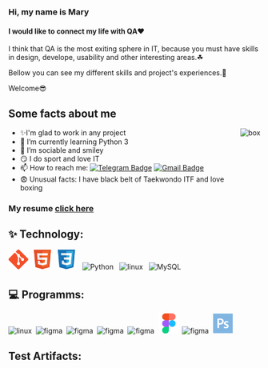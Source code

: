  ###  Hi, my name is Mary 
 #### I would like to connect my life with QA❤
 
 I think that QA is the most exiting sphere in IT, because you must have skills in design, develope, usability and other interesting areas.☘
 
 Bellow you can see my different skills and  project's experiences.🔽

 Welcome😎

## Some facts about me
<img width="" src="https://media.tenor.com/fxRhLnRJ3JcAAAAC/打架-拳击.gif" height="200" align="right" alt="box"/>

- ✨I'm glad to work in any project
- 🐍 I’m currently learning Python 3
- 👯 I’m sociable and smiley
- 😏 I do sport and love IT
- 📫 How to reach me: [![Telegram Badge](https://img.shields.io/badge/-popovamars-blue?style=flat&logo=Telegram&logoColor=white)](https://t.me/popovamars) [![Gmail Badge](https://img.shields.io/badge/-Mail-red?style=flat&logo=Gmail&logoColor=white)](mailto:popovamars@mail.ru)
- 😨 Unusual facts: I have black belt of Taekwondo ITF and love boxing



### My resume <a href="https://docs.google.com/document/d/1ffARNFtT4K6jgKYGEQznggnJpvzy-OYOFgr0bRqazbc/edit?usp=sharing">click here</a>


## ✨ Technology:
<div>
  <img src="https://github.com/devicons/devicon/blob/master/icons/git/git-original.svg" title="git" alt="git" width="40" height="40"/>&nbsp
  <img src="https://github.com/devicons/devicon/blob/master/icons/html5/html5-original.svg" title="html5" alt="html5" width="40" height="40"/>&nbsp
  <img src="https://github.com/devicons/devicon/blob/master/icons/css3/css3-original.svg" title="css" alt="css" width="40" height="40"/>&nbsp
  <img title="Python" alt="Python" src="https://raw.githubusercontent.com/Thomas-George-T/Thomas-George-T/master/assets/python.svg" width="40" height="40" style="vertical-align:down; margin:4px"/>

 <img title="linux" alt="linux" src="https://raw.githubusercontent.com/Thomas-George-T/Thomas-George-T/master/assets/linux-tux.svg" width="40" style="vertical-align:down; margin:4px"/>	
	 <img title="MySQL" alt="MySQL" src="https://raw.githubusercontent.com/Thomas-George-T/Thomas-George-T/master/assets/mysql.svg" width="40" height="40" style="vertical-align:down; margin:4px"/>
	

</div>

## 💻 Programms:
<div>
  <img src="https://camo.githubusercontent.com/dc4308667ce46ae0d5210ea57170259ae985cfdba81a68dfd9837474fe27ae2a/68747470733a2f2f696d672e757877696e672e636f6d2f77702d636f6e74656e742f7468656d65732f757877696e672f646f776e6c6f61642f6272616e64732d736f6369616c2d6d656469612f706f73746d616e2d69636f6e2e737667" title="linux" alt="linux" width="40" height="40"/>&nbsp; 
  <img src="https://camo.githubusercontent.com/7a7f22bfe9c48db7252938295d6da6cc3ed16d7b272ec6b687d569d426b5168b/68747470733a2f2f63646e2e6a7364656c6976722e6e65742f67682f64657669636f6e732f64657669636f6e2f69636f6e732f6a6972612f6a6972612d6f726967696e616c2e737667" title="figma" alt="figma" width="40" height="40"/>&nbsp;
  <img src="https://camo.githubusercontent.com/8dbc5cd79c35a66fcdd34b23779af6629de890f89c5fb048f1a3a5dbdf227152/68747470733a2f2f63646e2e6a7364656c6976722e6e65742f67682f64657669636f6e732f64657669636f6e2f69636f6e732f616e64726f696473747564696f2f616e64726f696473747564696f2d6f726967696e616c2e737667" title="figma" alt="figma" width="40" height="40"/>&nbsp;
   <img src="https://camo.githubusercontent.com/ade711d0379bc16fca3b7f2832a57cfed9df1a0281eb40bc640bfca825dc9517/68747470733a2f2f63646e2e69636f6e2d69636f6e732e636f6d2f69636f6e73322f333035332f504e472f3531322f636861726c65735f70726f78795f6d61636f735f6269677375725f69636f6e5f3139303330322e706e67" title="figma" alt="figma" width="40" height="40"/>&nbsp;
<img src="https://camo.githubusercontent.com/9813d72017411187fcfa59bbfae28162affd1d3cc459988948c1605e34da55bb/68747470733a2f2f64333377756272666b69306c36382e636c6f756466726f6e742e6e65742f333862356339353361343636373336363638356435356462353564303537633836646231666335342f61306664632f7374617469632f61636165366232346439343033343736363163613930316561303766343763312f6368726f6d652d6465762d6c6f676f2d69636f6e2e706e67" title="figma" alt="figma" width="40" height="40"/>&nbsp;
  <img src="https://github.com/devicons/devicon/blob/master/icons/figma/figma-original.svg" title="figma" alt="figma" width="40" height="40"/>&nbsp;
  <img src="https://camo.githubusercontent.com/5fa137d222dde7b69acd22c6572a065ce3656e6ffa1f5e88c1b5c7a935af3cc6/68747470733a2f2f63646e2e6a7364656c6976722e6e65742f67682f64657669636f6e732f64657669636f6e2f69636f6e732f7673636f64652f7673636f64652d6f726967696e616c2e737667" title="figma" alt="figma" width="40" height="40"/>&nbsp;
  <img src="https://github.com/devicons/devicon/blob/master/icons/photoshop/photoshop-plain.svg" title="photoshop" alt="photoshop" width="40" height="40"/>&nbsp;
</div>

## Test Artifacts:
